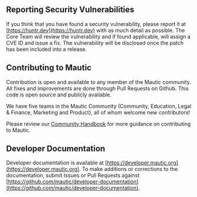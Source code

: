 ## Reporting Security Vulnerabilities

If you think that you have found a security vulnerability, please report it at [https://huntr.dev](https://huntr.dev) with as much detail as possible. The Core Team will review the vulnerability and if found applicable, will assign a CVE ID and issue a fix. The vulnerability will be disclosed once the patch has been included into a release. 

## Contributing to Mautic

Contribution is open and available to any member of the Mautic community. All fixes and improvements are done through Pull Requests on Github. This code is open source and publicly available. 

We have five teams in the Mautic Community (Community, Education, Legal & Finance, Marketing and Product), all of whom welcome new contributors!

Please review our [Community Handbook](https://contribute.mautic.org/contributing-to-mautic) for more guidance on contributing to Mautic.

## Developer Documentation

Developer documentation is available at [https://developer.mautic.org](https://developer.mautic.org).  To make additions or corrections to the documentation, submit Issues or Pull Requests against [https://github.com/mautic/developer-documentation](https://github.com/mautic/developer-documentation).

